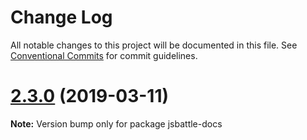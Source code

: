 # Change Log

All notable changes to this project will be documented in this file.
See [Conventional Commits](https://conventionalcommits.org) for commit guidelines.

# [2.3.0](https://github.com/jamro/jsbattle/compare/v2.2.1...v2.3.0) (2019-03-11)

**Note:** Version bump only for package jsbattle-docs
